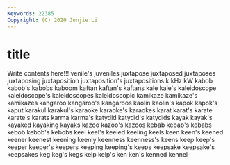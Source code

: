 ```yaml
---
Keywords: 22385
Copyright: (C) 2020 Junjie Li
---
```


# title

Write contents here!!!
venile's 
juveniles 
juxtapose
juxtaposed 
juxtaposes 
juxtaposing 
juxtaposition 
juxtaposition's 
juxtapositions 
k 
kHz 
kW 
kabob
kabob's 
kabobs 
kaboom 
kaftan 
kaftan's 
kaftans 
kale 
kale's 
kaleidoscope 
kaleidoscope's
kaleidoscopes 
kaleidoscopic 
kamikaze 
kamikaze's 
kamikazes 
kangaroo 
kangaroo's 
kangaroos 
kaolin 
kaolin's
kapok 
kapok's 
kaput 
karakul 
karakul's 
karaoke 
karaoke's 
karaokes 
karat 
karat's
karate 
karate's 
karats 
karma 
karma's 
katydid 
katydid's 
katydids 
kayak 
kayak's
kayaked 
kayaking 
kayaks 
kazoo 
kazoo's 
kazoos 
kebab 
kebab's 
kebabs 
kebob
kebob's 
kebobs 
keel 
keel's 
keeled 
keeling 
keels 
keen 
keen's 
keened
keener 
keenest 
keening 
keenly 
keenness 
keenness's 
keens 
keep 
keep's 
keeper
keeper's 
keepers 
keeping 
keeping's 
keeps 
keepsake 
keepsake's 
keepsakes 
keg 
keg's
kegs 
kelp 
kelp's 
ken 
ken's 
kenned 
kennel 
